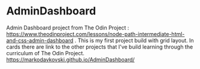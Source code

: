 # AdminDashboard
Admin Dashboard project from The Odin Project : https://www.theodinproject.com/lessons/node-path-intermediate-html-and-css-admin-dashboard .
This is my first project build with grid layout.
In cards there are link to the other projects that I've build learning through the curriculum of The Odin Project.
https://markodavkovski.github.io/AdminDashboard/
